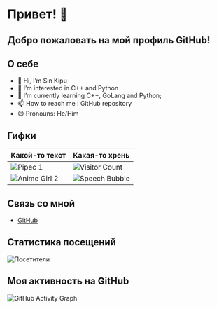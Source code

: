 # Привет! 👋

## Добро пожаловать на мой профиль GitHub!

## О себе
- 👋 Hi, I’m Sin Kipu
- 👀 I’m interested in C++ and Python
- 🌱 I’m currently learning C++, GoLang and Python;
- 📫 How to reach me : GitHub repository
- 😄 Pronouns: He/Him

## Гифки

| Какой-то текст          | Какая-то хрень |
|------------------|----------------------|
| ![Pipec 1](https://i.gifer.com/origin/5b/5b09487ac662b10797f44f845dfe7a68_w200.gif)  | ![Visitor Count](https://i.pinimg.com/originals/9e/7e/6d/9e7e6d9cbfb94fdf0efce2d1d3d06035.gif) |
| ![Anime Girl 2](https://i.gifer.com/7sQr.gif) | ![Speech Bubble](https://media.tenor.com/fgrB3Ftxs2IAAAAM/speech-bubble-dota.gif) |

## Связь со мной
- [GitHub](https://github.com/AnSafov07)

## Статистика посещений
![Посетители](https://komarev.com/ghpvc/?username=AnSafov07&color=green)

## Моя активность на GitHub
![GitHub Activity Graph](https://activity-graph.herokuapp.com/graph?username=AnSafov07&theme=react)
